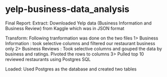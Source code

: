 # yelp-business-data_analysis
Final Report:
Extract: Downloaded Yelp data (Business Information and Business Review) from Kaggle which was in JSON format

Transform: Following tranformation was done on the two files
  1> Business Information : took selective columns and filtered our restaurant business only
  2> Business Reviews : Took selective columns and gouped the data by business and ratings. Pivoted the rows to columns
  3> Pulled top 10 reviewed restaurants using Postgres SQL

Loaded: Used Postgres as the database and created two tables
